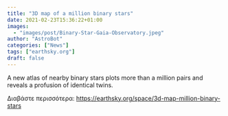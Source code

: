 ```yaml
---
title: "3D map of a million binary stars"
date: 2021-02-23T15:36:22+01:00
images:
  - "images/post/Binary-Star-Gaia-Observatory.jpeg"
author: "AstroBot"
categories: ["News"]
tags: ["earthsky.org"]
draft: false
---
```


A new atlas of nearby binary stars plots more than a million pairs and reveals a profusion of identical twins.

Διαβάστε περισσότερα: https://earthsky.org/space/3d-map-million-binary-stars
